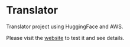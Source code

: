 # Translator
Translator project using HuggingFace and AWS.

Please visit the [website](http://luispinto-translate.s3-website.ca-central-1.amazonaws.com/) to test it and see details.
